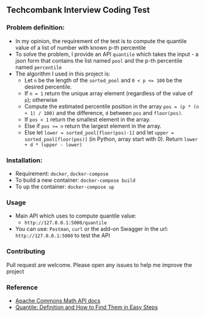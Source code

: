 ## Techcombank Interview Coding Test

### Problem definition:
- In my opinion, the requirement of the test is to compute the quantile value of a list of number with known p-th percentile
- To solve the problem, I provide an API `quantile` which takes the input - a json form that contains the list named `pool` and the p-th percentile named `percentile`
- The algorithm I used in this project is:
    - Let `n` be the length of the `sorted_pool` and `0 < p <= 100` be the desired percentile.
    - If `n = 1` return the unique array element (regardless of the value of `p`); otherwise
    - Compute the estimated percentile position in the array `pos = (p * (n + 1) / 100)` and the difference, `d` between `pos` and `floor(pos)`.
    - If `pos < 1` return the smallest element in the array.
    - Else if `pos >= n` return the largest element in the array.
    - Else let `lower = sorted_pool[floor(pos)-1]` and let `upper = sorted_pool[floor(pos)]` (in Python, array start with 0). Return `lower + d * (upper - lower)`
### Installation:
- Requirement: `docker`, `docker-compose`
- To build a new container: `docker-compose build`
- To up the container: `docker-compose up`
### Usage
- Main API which uses to compute quantile value:
    - `http://127.0.0.1:5000/quantile`
- You can use: `Postman`, `curl` or the add-on Swagger in the url: `http://127.0.0.1:5000` to test the API    
### Contributing
Pull request are welcome. Please open any issues to help me improve the project
### Reference
- [Apache Commons Math API docs](https://commons.apache.org/proper/commons-math/javadocs/api-3.5/org/apache/commons/math3/stat/descriptive/rank/Percentile.html)
- [Quantile: Definition and How to Find Them in Easy Steps](https://www.statisticshowto.com/quantile-definition-find-easy-steps/)

    

